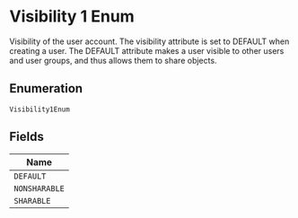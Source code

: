 
# Visibility 1 Enum

Visibility of the user account. The visibility attribute is set to DEFAULT when creating a user. The DEFAULT attribute makes a user visible to other users and user groups, and thus allows them to share objects.

## Enumeration

`Visibility1Enum`

## Fields

| Name |
|  --- |
| `DEFAULT` |
| `NONSHARABLE` |
| `SHARABLE` |

